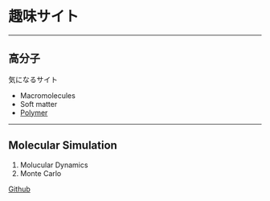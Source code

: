 # 趣味サイト
---
## 高分子
 
気になるサイト

- Macromolecules
- Soft matter
- [Polymer](https://www.journals.elsevier.com/polymer)
---
## Molecular Simulation
1. Molucular Dynamics
2. Monte Carlo

[Github](https://github.com/xuechui)
